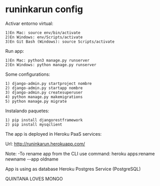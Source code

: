 # runinkarun config

Activar entorno virtual:

    1)En Mac: source env/bin/activate
    2)En Windows: env/Scripts/activate
    3)En Git Bash (Windows): source Scripts/activate

Run app:

    1)En Mac: python3 manage.py runserver
    2)En Windows: python manage.py runserver

Some configurations:

    1) django-admin.py startproject nombre
    2) django-admin.py startapp nombre
    3) django-admin.py createsuperuser
    4) python manage.py makemigrations
    5) python manage.py migrate

Instalando paquetes:

    1) pip install djangorestframework
    2) pip install mysqclient

The app is deployed in Heroku PaaS services:

Url: http://runinkarun.herokuapp.com/

Note:
    -To rename app from the CLI use command: heroku apps:rename newname --app oldname

App is using as database Heroku Postgres Service (PostgreSQL)

QUINTANA LOVES MONGO
